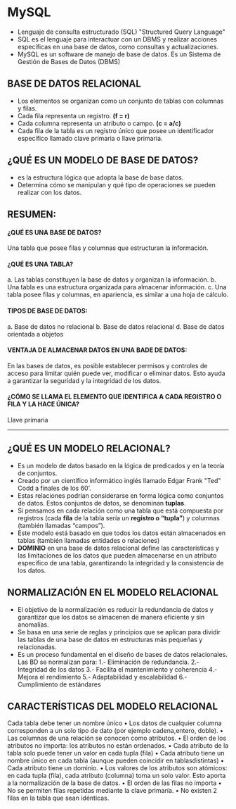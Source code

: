 # MySQL

* Lenguaje de consulta estructurado (SQL) "Structured Query Language"
*  SQL es el lenguaje para interactuar con un DBMS y realizar acciones específicas en una base de datos, como consultas y actualizaciones.
*  MySQL  es un software de manejo de base de datos. Es un Sistema de Gestión de Bases de Datos (DBMS)

## BASE DE DATOS RELACIONAL
* Los elementos se organizan como un conjunto de tablas con columnas y filas.
* Cada fila representa un registro.  __(f = r)__
* Cada columna representa un atributo o campo. __(c = a/c)__
* Cada fila de la tabla es un registro único que posee un identificador específico llamado clave primaria o llave primaria.

## ¿QUÉ ES UN MODELO DE BASE DE DATOS?
* es la estructura lógica que adopta la base de base datos.
* Determina cómo se manipulan y qué tipo de operaciones se pueden realizar con los datos.

## RESUMEN:

#### ¿QUÉ ES UNA BASE DE DATOS?
Una tabla que posee filas y columnas que estructuran la información.

#### ¿QUÉ ES UNA TABLA?
a. Las tablas constituyen la base de datos y organizan la información.
b. Una tabla es una estructura organizada para almacenar información.
c. Una tabla posee filas y columnas, en apariencia, es similar a una hoja de cálculo.

#### TIPOS DE BASE DE DATOS: 
a. Base de datos no relacional
b. Base de datos relacional
d. Base de datos orientada a objetos

#### VENTAJA DE ALMACENAR DATOS EN UNA BADE DE DATOS:
En las bases de datos, es posible establecer permisos y controles de acceso para limitar quién puede ver, modificar o eliminar datos. Esto ayuda a garantizar la seguridad y la integridad de los datos.

#### ¿CÓMO SE LLAMA EL ELEMENTO QUE IDENTIFICA A CADA REGISTRO O FILA Y LA HACE ÚNICA?
Llave primaria 

********************************************************************

## ¿QUÉ ES UN MODELO RELACIONAL?
* Es un modelo de datos basado en la lógica de predicados y en la teoría de conjuntos.
* Creado por un científico informático inglés llamado Edgar Frank "Ted" Codd a finales de los 60’.
* Estas relaciones podrían considerarse en forma lógica como conjuntos de datos. Estos conjuntos de datos, se denominan __tuplas__.
* Si pensamos en cada relación como una tabla que está compuesta por registros (cada __fila__ de la tabla sería un __registro o “tupla”__) y columnas (también llamadas “campos”).
* Este modelo está basado en que todos los datos están almacenados en tablas (también llamadas entidades o relaciones)
* __DOMINIO__ en una base de datos relacional define las características y las limitaciones de los datos que pueden almacenarse en un atributo específico de una tabla, garantizando la integridad y la consistencia de los datos.


## NORMALIZACIÓN EN EL MODELO RELACIONAL 
* El objetivo de la normalización es reducir la redundancia de datos y garantizar que los datos se almacenen de manera eficiente y sin anomalías.
* Se basa en una serie de reglas y principios que se aplican para dividir las tablas de una base de datos en estructuras más pequeñas y relacionadas.
* Es un proceso fundamental en el diseño de bases de datos relacionales. Las BD se normalizan para:
1.- Eliminación de redundancia.
2.- Integridad de los datos
3.- Facilita el mantenimiento y coherencia 
4.- Mejora el rendimiento
5.- Adaptabilidad y escalabilidad
6.- Cumplimiento de estándares

## CARACTERÍSTICAS DEL MODELO RELACIONAL
Cada tabla debe tener un nombre único
• Los datos de cualquier columna corresponden a un solo tipo de dato (por ejemplo cadena,entero, doble).
• Las columnas de una relación se conocen como atributos.
• El orden de los atributos no importa: los atributos no están ordenados.
• Cada atributo de la tabla solo puede tener un valor en cada tupla (fila)
• Cada atributo tiene un nombre único en cada tabla (aunque pueden coincidir en tablasdistintas)
• Cada atributo tiene un dominio.
• Los valores de los atributos son atómicos: en cada tupla (fila), cada atributo (columna) toma un solo valor. Esto aporta a la normalización de la base de datos.
• El orden de las filas no importa
• No se permiten filas repetidas mediante la clave primaría.
• No existen 2 filas en la tabla que sean idénticas.






